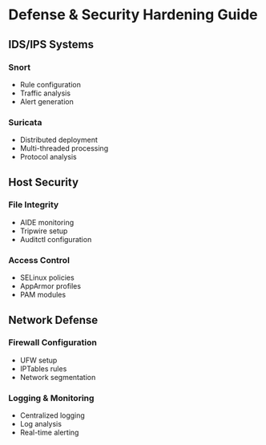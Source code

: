 # Defense & Security Hardening Guide

## IDS/IPS Systems

### Snort
- Rule configuration
- Traffic analysis
- Alert generation

### Suricata
- Distributed deployment
- Multi-threaded processing
- Protocol analysis

## Host Security

### File Integrity
- AIDE monitoring
- Tripwire setup
- Auditctl configuration

### Access Control
- SELinux policies
- AppArmor profiles
- PAM modules

## Network Defense

### Firewall Configuration
- UFW setup
- IPTables rules
- Network segmentation

### Logging & Monitoring
- Centralized logging
- Log analysis
- Real-time alerting

